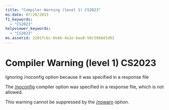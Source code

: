 ```yaml
---
title: "Compiler Warning (level 1) CS2023"
ms.date: 07/20/2015
f1_keywords: 
  - "CS2023"
helpviewer_keywords: 
  - "CS2023"
ms.assetid: 2201fcbc-0eb6-4a1e-baa0-50c5968d1d92
---
```

# Compiler Warning (level 1) CS2023
Ignoring /noconfig option because it was specified in a response file  
  
 The [/noconfig](../language-reference/compiler-options/noconfig-compiler-option.md) compiler option was specified in a response file, which is not allowed.  
  
 This warning cannot be suppressed by the [/nowarn](../language-reference/compiler-options/nowarn-compiler-option.md) option.
